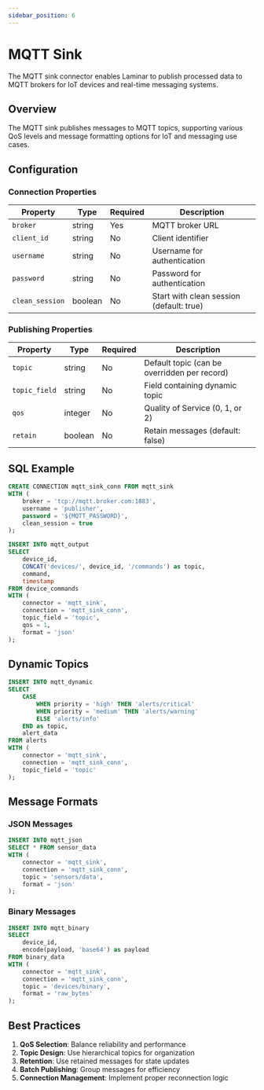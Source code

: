 ```yaml
---
sidebar_position: 6
---
```


# MQTT Sink

The MQTT sink connector enables Laminar to publish processed data to MQTT brokers for IoT devices and real-time messaging systems.

## Overview

The MQTT sink publishes messages to MQTT topics, supporting various QoS levels and message formatting options for IoT and messaging use cases.

## Configuration

### Connection Properties

| Property | Type | Required | Description |
|----------|------|----------|-------------|
| `broker` | string | Yes | MQTT broker URL |
| `client_id` | string | No | Client identifier |
| `username` | string | No | Username for authentication |
| `password` | string | No | Password for authentication |
| `clean_session` | boolean | No | Start with clean session (default: true) |

### Publishing Properties

| Property | Type | Required | Description |
|----------|------|----------|-------------|
| `topic` | string | No | Default topic (can be overridden per record) |
| `topic_field` | string | No | Field containing dynamic topic |
| `qos` | integer | No | Quality of Service (0, 1, or 2) |
| `retain` | boolean | No | Retain messages (default: false) |

## SQL Example

```sql
CREATE CONNECTION mqtt_sink_conn FROM mqtt_sink
WITH (
    broker = 'tcp://mqtt.broker.com:1883',
    username = 'publisher',
    password = '${MQTT_PASSWORD}',
    clean_session = true
);

INSERT INTO mqtt_output
SELECT 
    device_id,
    CONCAT('devices/', device_id, '/commands') as topic,
    command,
    timestamp
FROM device_commands
WITH (
    connector = 'mqtt_sink',
    connection = 'mqtt_sink_conn',
    topic_field = 'topic',
    qos = 1,
    format = 'json'
);
```

## Dynamic Topics

```sql
INSERT INTO mqtt_dynamic
SELECT 
    CASE 
        WHEN priority = 'high' THEN 'alerts/critical'
        WHEN priority = 'medium' THEN 'alerts/warning'
        ELSE 'alerts/info'
    END as topic,
    alert_data
FROM alerts
WITH (
    connector = 'mqtt_sink',
    connection = 'mqtt_sink_conn',
    topic_field = 'topic'
);
```

## Message Formats

### JSON Messages

```sql
INSERT INTO mqtt_json
SELECT * FROM sensor_data
WITH (
    connector = 'mqtt_sink',
    connection = 'mqtt_sink_conn',
    topic = 'sensors/data',
    format = 'json'
);
```

### Binary Messages

```sql
INSERT INTO mqtt_binary
SELECT 
    device_id,
    encode(payload, 'base64') as payload
FROM binary_data
WITH (
    connector = 'mqtt_sink',
    connection = 'mqtt_sink_conn',
    topic = 'devices/binary',
    format = 'raw_bytes'
);
```

## Best Practices

1. **QoS Selection**: Balance reliability and performance
2. **Topic Design**: Use hierarchical topics for organization
3. **Retention**: Use retained messages for state updates
4. **Batch Publishing**: Group messages for efficiency
5. **Connection Management**: Implement proper reconnection logic